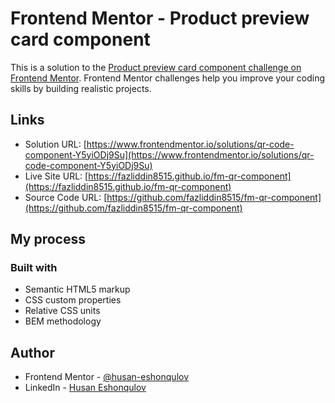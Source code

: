 # Frontend Mentor - Product preview card component

This is a solution to the [Product preview card component challenge on Frontend Mentor](https://www.frontendmentor.io/challenges/product-preview-card-component-GO7UmttRfa). Frontend Mentor challenges help you improve your coding skills by building realistic projects.

## Links

- Solution URL: [https://www.frontendmentor.io/solutions/qr-code-component-Y5yiODj9Su](https://www.frontendmentor.io/solutions/qr-code-component-Y5yiODj9Su)
- Live Site URL: [https://fazliddin8515.github.io/fm-qr-component](https://fazliddin8515.github.io/fm-qr-component)
- Source Code URL: [https://github.com/fazliddin8515/fm-qr-component](https://github.com/fazliddin8515/fm-qr-component)

## My process

### Built with

- Semantic HTML5 markup
- CSS custom properties
- Relative CSS units
- BEM methodology

## Author

- Frontend Mentor - [@husan-eshonqulov](https://www.frontendmentor.io/profile/husan-eshonqulov)
- LinkedIn - [Husan Eshonqulov](https://www.linkedin.com/in/husan-eshonqulov/)
